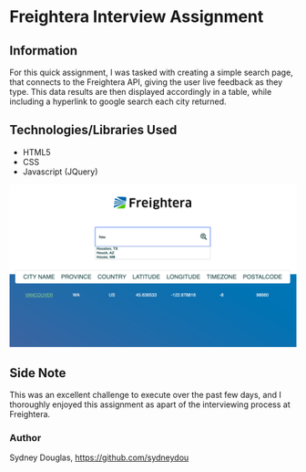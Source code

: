 # Freightera Interview Assignment

## Information

For this quick assignment, I was tasked with creating a simple search page, that connects to the Freightera API, giving the user live feedback as they type. This data results are then displayed accordingly in a table, while including a hyperlink to google search each city returned.

## Technologies/Libraries Used

- HTML5
- CSS
- Javascript (JQuery)

![alt text](assets/images/freightera-screenshot.png)

## Side Note

This was an excellent challenge to execute over the past few days, and I thoroughly enjoyed this assignment as apart of the interviewing process at Freightera.

### Author

Sydney Douglas, https://github.com/sydneydou
